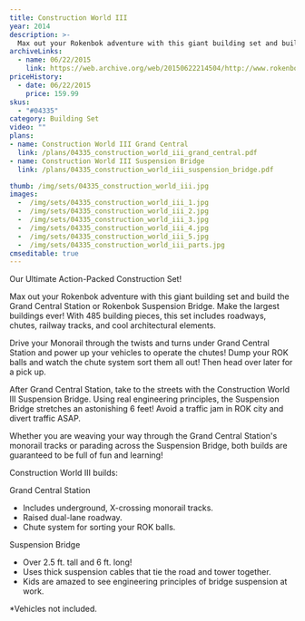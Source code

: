 ```yaml
---
title: Construction World III
year: 2014
description: >-
  Max out your Rokenbok adventure with this giant building set and build the Grand Central Station or Rokenbok Suspension Bridge. Make the largest buildings ever! With 485 building pieces, this set includes roadways, chutes, railway tracks, and cool architectural elements.
archiveLinks:
  - name: 06/22/2015
    link: https://web.archive.org/web/20150622214504/http://www.rokenbok.com/shop/construction/construction-world-iii
priceHistory:
  - date: 06/22/2015
    price: 159.99
skus:
  - "#04335"
category: Building Set
video: ""
plans:
- name: Construction World III Grand Central
  link: /plans/04335_construction_world_iii_grand_central.pdf
- name: Construction World III Suspension Bridge
  link: /plans/04335_construction_world_iii_suspension_bridge.pdf

thumb: /img/sets/04335_construction_world_iii.jpg
images:
  -  /img/sets/04335_construction_world_iii_1.jpg
  -  /img/sets/04335_construction_world_iii_2.jpg
  -  /img/sets/04335_construction_world_iii_3.jpg
  -  /img/sets/04335_construction_world_iii_4.jpg
  -  /img/sets/04335_construction_world_iii_5.jpg
  -  /img/sets/04335_construction_world_iii_parts.jpg
cmseditable: true
---
```

Our Ultimate Action-Packed Construction Set!

Max out your Rokenbok adventure with this giant building set and build the Grand Central Station or Rokenbok Suspension Bridge. Make the largest buildings ever! With 485 building pieces, this set includes roadways, chutes, railway tracks, and cool architectural elements.

Drive your Monorail through the twists and turns under Grand Central Station and power up your vehicles to operate the chutes! Dump your ROK balls and watch the chute system sort them all out! Then head over later for a pick up.

After Grand Central Station, take to the streets with the Construction World III Suspension Bridge. Using real engineering principles, the Suspension Bridge stretches an astonishing 6 feet! Avoid a traffic jam in ROK city and divert traffic ASAP.

Whether you are weaving your way through the Grand Central Station's monorail tracks or parading across the Suspension Bridge, both builds are guaranteed to be full of fun and learning!

Construction World III builds:

Grand Central Station

  - Includes underground, X-crossing monorail tracks.
  - Raised dual-lane roadway.
  - Chute system for sorting your ROK balls.

Suspension Bridge

  - Over 2.5 ft. tall and 6 ft. long!
  - Uses thick suspension cables that tie the road and tower together.
  - Kids are amazed to see engineering principles of bridge suspension at work.

*Vehicles not included.
